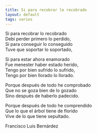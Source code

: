 ```yaml
---
title: Si para recobrar lo recobrado
layout: default
tags: varios
---
```


<div class="poem">
<p>Si para recobrar lo recobrado<br>
Debí perder primero lo perdido,<br>
Si para conseguir lo conseguido<br>
Tuve que soportar lo soportado,</p>

<p>Si para estar ahora enamorado<br>
Fue menester haber estado herido,<br>
Tengo por bien sufrido lo sufrido,<br>
Tengo por bien llorado lo llorado.</p>

<p>Porque después de todo he comprobado<br>
Que no se goza bien de lo gozado<br>
Sino después de haberlo padecido.</p>

<p>Porque después de todo he comprendido<br>
Que lo que el árbol tiene de florido<br>
Vive de lo que tiene sepultado.</p>


<span class="author">Francisco Luis Bernárdez</span>
</div>
